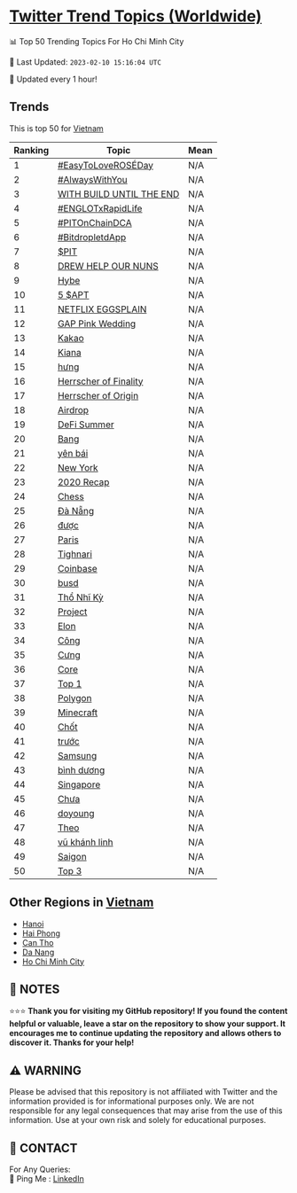 [Twitter Trend Topics (Worldwide)](https://github.com/ErcinDedeoglu/Twitter-Trend-Topics)
==========


📊 Top 50 Trending Topics For Ho Chi Minh City

📆 Last Updated: `2023-02-10 15:16:04 UTC`

🔧 Updated every 1 hour!


## Trends

This is top 50 for [Vietnam](</Vietnam>)

| Ranking | Topic | Mean |
| ------- | ------------ | ------------ |
| 1 | [#EasyToLoveROSÉDay](http://twitter.com/search?q=%23EasyToLoveROS%c3%89Day) | N/A |
| 2 | [#AlwaysWithYou](http://twitter.com/search?q=%23AlwaysWithYou) | N/A |
| 3 | [WITH BUILD UNTIL THE END](http://twitter.com/search?q=WITH+BUILD+UNTIL+THE+END) | N/A |
| 4 | [#ENGLOTxRapidLife](http://twitter.com/search?q=%23ENGLOTxRapidLife) | N/A |
| 5 | [#PITOnChainDCA](http://twitter.com/search?q=%23PITOnChainDCA) | N/A |
| 6 | [#BitdropletdApp](http://twitter.com/search?q=%23BitdropletdApp) | N/A |
| 7 | [$PIT](http://twitter.com/search?q=%24PIT) | N/A |
| 8 | [DREW HELP OUR NUNS](http://twitter.com/search?q=DREW+HELP+OUR+NUNS) | N/A |
| 9 | [Hybe](http://twitter.com/search?q=Hybe) | N/A |
| 10 | [5 $APT](http://twitter.com/search?q=5+%24APT) | N/A |
| 11 | [NETFLIX EGGSPLAIN](http://twitter.com/search?q=NETFLIX+EGGSPLAIN) | N/A |
| 12 | [GAP Pink Wedding](http://twitter.com/search?q=GAP+Pink+Wedding) | N/A |
| 13 | [Kakao](http://twitter.com/search?q=Kakao) | N/A |
| 14 | [Kiana](http://twitter.com/search?q=Kiana) | N/A |
| 15 | [hưng](http://twitter.com/search?q=h%c6%b0ng) | N/A |
| 16 | [Herrscher of Finality](http://twitter.com/search?q=Herrscher+of+Finality) | N/A |
| 17 | [Herrscher of Origin](http://twitter.com/search?q=Herrscher+of+Origin) | N/A |
| 18 | [Airdrop](http://twitter.com/search?q=Airdrop) | N/A |
| 19 | [DeFi Summer](http://twitter.com/search?q=DeFi+Summer) | N/A |
| 20 | [Bang](http://twitter.com/search?q=Bang) | N/A |
| 21 | [yên bái](http://twitter.com/search?q=y%c3%aan+b%c3%a1i) | N/A |
| 22 | [New York](http://twitter.com/search?q=New+York) | N/A |
| 23 | [2020 Recap](http://twitter.com/search?q=2020+Recap) | N/A |
| 24 | [Chess](http://twitter.com/search?q=Chess) | N/A |
| 25 | [Đà Nẵng](http://twitter.com/search?q=%c4%90%c3%a0+N%e1%ba%b5ng) | N/A |
| 26 | [được](http://twitter.com/search?q=%c4%91%c6%b0%e1%bb%a3c) | N/A |
| 27 | [Paris](http://twitter.com/search?q=Paris) | N/A |
| 28 | [Tighnari](http://twitter.com/search?q=Tighnari) | N/A |
| 29 | [Coinbase](http://twitter.com/search?q=Coinbase) | N/A |
| 30 | [busd](http://twitter.com/search?q=busd) | N/A |
| 31 | [Thổ Nhĩ Kỳ](http://twitter.com/search?q=Th%e1%bb%95+Nh%c4%a9+K%e1%bb%b3) | N/A |
| 32 | [Project](http://twitter.com/search?q=Project) | N/A |
| 33 | [Elon](http://twitter.com/search?q=Elon) | N/A |
| 34 | [Công](http://twitter.com/search?q=C%c3%b4ng) | N/A |
| 35 | [Cưng](http://twitter.com/search?q=C%c6%b0ng) | N/A |
| 36 | [Core](http://twitter.com/search?q=Core) | N/A |
| 37 | [Top 1](http://twitter.com/search?q=Top+1) | N/A |
| 38 | [Polygon](http://twitter.com/search?q=Polygon) | N/A |
| 39 | [Minecraft](http://twitter.com/search?q=Minecraft) | N/A |
| 40 | [Chốt](http://twitter.com/search?q=Ch%e1%bb%91t) | N/A |
| 41 | [trước](http://twitter.com/search?q=tr%c6%b0%e1%bb%9bc) | N/A |
| 42 | [Samsung](http://twitter.com/search?q=Samsung) | N/A |
| 43 | [bình dương](http://twitter.com/search?q=b%c3%acnh+d%c6%b0%c6%a1ng) | N/A |
| 44 | [Singapore](http://twitter.com/search?q=Singapore) | N/A |
| 45 | [Chưa](http://twitter.com/search?q=Ch%c6%b0a) | N/A |
| 46 | [doyoung](http://twitter.com/search?q=doyoung) | N/A |
| 47 | [Theo](http://twitter.com/search?q=Theo) | N/A |
| 48 | [vũ khánh linh](http://twitter.com/search?q=v%c5%a9+kh%c3%a1nh+linh) | N/A |
| 49 | [Saigon](http://twitter.com/search?q=Saigon) | N/A |
| 50 | [Top 3](http://twitter.com/search?q=Top+3) | N/A |



## Other Regions in [Vietnam](</Vietnam>)

* [Hanoi](</Vietnam/Hanoi.md>)
* [Hai Phong](</Vietnam/Hai Phong.md>)
* [Can Tho](</Vietnam/Can Tho.md>)
* [Da Nang](</Vietnam/Da Nang.md>)
* [Ho Chi Minh City](</Vietnam/Ho Chi Minh City.md>)



## 📝 NOTES

⭐⭐⭐ **Thank you for visiting my GitHub repository! If you found the content helpful or valuable, leave a star on the repository to show your support. It encourages me to continue updating the repository and allows others to discover it. Thanks for your help!**


## ⚠️ WARNING

Please be advised that this repository is not affiliated with Twitter and the information provided is for informational purposes only. We are not responsible for any legal consequences that may arise from the use of this information. Use at your own risk and solely for educational purposes.


## 📨 CONTACT

 For Any Queries:  
            🏓 Ping Me : [LinkedIn](https://www.linkedin.com/in/ercindedeoglu/)
